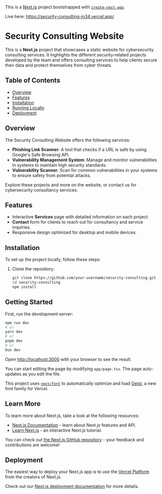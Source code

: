 This is a [Next.js](https://nextjs.org) project bootstrapped with [`create-next-app`](https://nextjs.org/docs/app/api-reference/cli/create-next-app).

Live here: https://security-consulting-jn34.vercel.app/

# Security Consulting Website

This is a **Next.js** project that showcases a static website for cybersecurity consulting services. It highlights the different security-related projects developed by the team and offers consulting services to help clients secure their data and protect themselves from cyber threats.

## Table of Contents

- [Overview](#overview)
- [Features](#features)
- [Installation](#installation)
- [Running Locally](#running-locally)
- [Deployment](#deployment)


## Overview

The Security Consulting Website offers the following services:
- **Phishing Link Scanner**: A tool that checks if a URL is safe by using Google's Safe Browsing API.
- **Vulnerability Management System**: Manage and monitor vulnerabilities in systems to maintain high security standards.
- **Vulnerability Scanner**: Scan for common vulnerabilities in your systems to ensure safety from potential attacks.

Explore these projects and more on the website, or contact us for cybersecurity consultancy services.

## Features

- Interactive **Services** page with detailed information on each project.
- **Contact** form for clients to reach out for consultancy and service inquiries.
- Responsive design optimized for desktop and mobile devices.

## Installation

To set up the project locally, follow these steps:

1. Clone the repository:
   ```bash
   git clone https://github.com/your-username/security-consulting.git
   cd security-consulting
   npm install
    ```

## Getting Started

First, run the development server:

```bash
npm run dev
# or
yarn dev
# or
pnpm dev
# or
bun dev
```

Open [http://localhost:3000](http://localhost:3000) with your browser to see the result.

You can start editing the page by modifying `app/page.tsx`. The page auto-updates as you edit the file.

This project uses [`next/font`](https://nextjs.org/docs/app/building-your-application/optimizing/fonts) to automatically optimize and load [Geist](https://vercel.com/font), a new font family for Vercel.

## Learn More

To learn more about Next.js, take a look at the following resources:

- [Next.js Documentation](https://nextjs.org/docs) - learn about Next.js features and API.
- [Learn Next.js](https://nextjs.org/learn) - an interactive Next.js tutorial.

You can check out [the Next.js GitHub repository](https://github.com/vercel/next.js) - your feedback and contributions are welcome!

## Deployment

The easiest way to deploy your Next.js app is to use the [Vercel Platform](https://vercel.com/new?utm_medium=default-template&filter=next.js&utm_source=create-next-app&utm_campaign=create-next-app-readme) from the creators of Next.js.

Check out our [Next.js deployment documentation](https://nextjs.org/docs/app/building-your-application/deploying) for more details.
